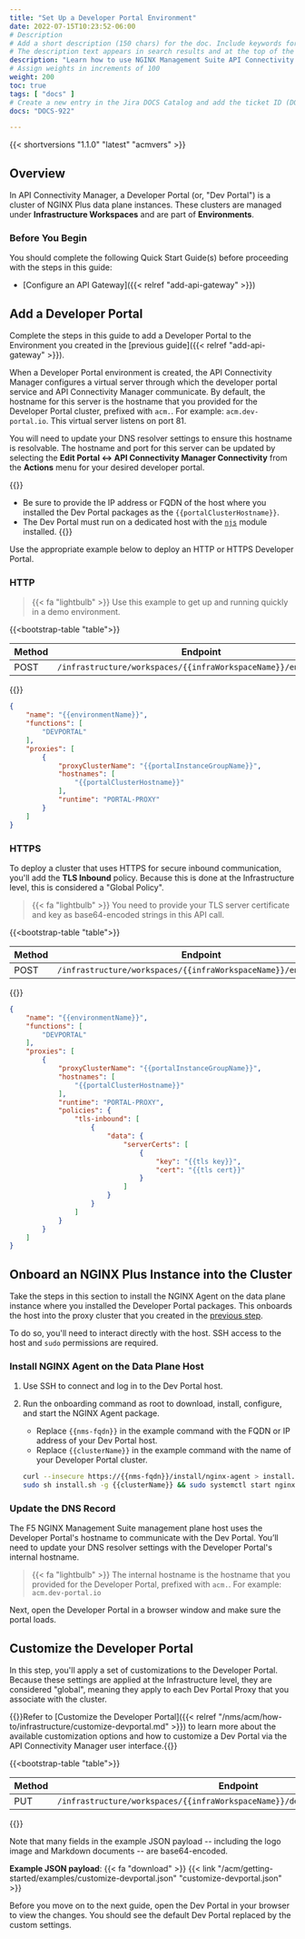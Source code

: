 ```yaml
---
title: "Set Up a Developer Portal Environment"
date: 2022-07-15T10:23:52-06:00
# Description
# Add a short description (150 chars) for the doc. Include keywords for SEO.
# The description text appears in search results and at the top of the doc.
description: "Learn how to use NGINX Management Suite API Connectivity Manager to configure a Developer Portal."
# Assign weights in increments of 100
weight: 200
toc: true
tags: [ "docs" ]
# Create a new entry in the Jira DOCS Catalog and add the ticket ID (DOCS-<number>) below
docs: "DOCS-922"

---
```


{{< shortversions "1.1.0" "latest" "acmvers" >}}

## Overview

In API Connectivity Manager, a Developer Portal (or, "Dev Portal") is a cluster of NGINX Plus data plane instances.
These clusters are managed under **Infrastructure Workspaces** and are part of **Environments**.

### Before You Begin

You should complete the following Quick Start Guide(s) before proceeding with the steps in this guide:

- [Configure an API Gateway]({{< relref "add-api-gateway" >}})

## Add a Developer Portal

Complete the steps in this guide to add a Developer Portal to the Environment you created in the [previous guide]({{< relref "add-api-gateway" >}}).

When a Developer Portal environment is created, the API Connectivity Manager configures
a virtual server through which the developer portal service and API Connectivity Manager communicate. By default, the hostname for this server is the
hostname that you provided for the Developer Portal cluster, prefixed with `acm.`. For example: `acm.dev-portal.io`. This virtual server listens on port 81.

You will need to update your DNS resolver settings to ensure this hostname is resolvable.
The hostname and port for this server can be updated by selecting the **Edit Portal <-> API Connectivity Manager Connectivity** from the **Actions** menu for your desired developer portal.

{{<important>}}

- Be sure to provide the IP address or FQDN of the host where you installed the Dev Portal packages as the `{{portalClusterHostname}}`.
- The Dev Portal must run on a dedicated host with the [`njs`](https://docs.nginx.com/nginx/admin-guide/dynamic-modules/nginscript/) module installed.
{{</important>}}

Use the appropriate example below to deploy an HTTP or HTTPS Developer Portal.

### HTTP

> {{< fa "lightbulb" >}} Use this example to get up and running quickly in a demo environment.


{{<bootstrap-table "table">}}

| Method      | Endpoint |
|-------------|----------|
| POST| `/infrastructure/workspaces/{{infraWorkspaceName}}/environments`|

{{</bootstrap-table>}}


```json
{
    "name": "{{environmentName}}",
    "functions": [
        "DEVPORTAL"
    ],
    "proxies": [
        {
            "proxyClusterName": "{{portalInstanceGroupName}}",
            "hostnames": [
                "{{portalClusterHostname}}"
            ],
            "runtime": "PORTAL-PROXY"
        }
    ]
}
```

### HTTPS

To deploy a cluster that uses HTTPS for secure inbound communication, you'll add the **TLS Inbound** policy.
Because this is done at the Infrastructure level, this is considered a "Global Policy".

> {{< fa "lightbulb" >}} You need to provide your TLS server certificate and key as base64-encoded strings in this API call.


{{<bootstrap-table "table">}}

| Method      | Endpoint |
|-------------|----------|
| POST| `/infrastructure/workspaces/{{infraWorkspaceName}}/environments`|

{{</bootstrap-table>}}


```json
{
    "name": "{{environmentName}}",
    "functions": [
        "DEVPORTAL"
    ],
    "proxies": [
        {
            "proxyClusterName": "{{portalInstanceGroupName}}",
            "hostnames": [
                "{{portalClusterHostname}}"
            ],
            "runtime": "PORTAL-PROXY",
            "policies": {
                "tls-inbound": [
                    {
                        "data": {
                            "serverCerts": [
                                {
                                    "key": "{{tls key}}",
                                    "cert": "{{tls cert}}"
                                }
                            ]
                        }
                    }
                ]
            }
        }
    ]
}
```

## Onboard an NGINX Plus Instance into the Cluster

Take the steps in this section to install the NGINX Agent on the data plane instance where you installed the Developer Portal packages.
This onboards the host into the proxy cluster that you created in the [previous step](#add-an-environment).

To do so, you'll need to interact directly with the host.
SSH access to the host and `sudo` permissions are required.

### Install NGINX Agent on the Data Plane Host

1. Use SSH to connect and log in to the Dev Portal host.
1. Run the onboarding command as root to download, install, configure, and start the NGINX Agent package.

   - Replace `{{nms-fqdn}}` in the example command with the FQDN or IP address of your Dev Portal host.
   - Replace `{{clusterName}}` in the example command with the name of your Developer Portal cluster.

   ```bash
   curl --insecure https://{{nms-fqdn}}/install/nginx-agent > install.sh && \
   sudo sh install.sh -g {{clusterName}} && sudo systemctl start nginx-agent
   ```

### Update the DNS Record

The F5 NGINX Management Suite management plane host uses the Developer Portal's hostname to communicate with the Dev Portal.
You’ll need to update your DNS resolver settings with the Developer Portal's internal hostname.

> {{< fa "lightbulb" >}} The internal hostname is the hostname that you provided for the Developer Portal, prefixed with `acm.`.
> For example: `acm.dev-portal.io`

Next, open the Developer Portal in a browser window and make sure the portal loads.

## Customize the Developer Portal

In this step, you'll apply a set of customizations to the Developer Portal.
Because these settings are applied at the Infrastructure level, they are considered "global", meaning they apply to each Dev Portal Proxy that you associate with the cluster.

{{<see-also>}}Refer to [Customize the Developer Portal]({{< relref "/nms/acm/how-to/infrastructure/customize-devportal.md" >}}) to learn more about the available customization options and how to customize a Dev Portal via the API Connectivity Manager user interface.{{</see-also>}}


{{<bootstrap-table "table">}}

| Method      | Endpoint |
|-------------|----------|
| PUT | `/infrastructure/workspaces/{{infraWorkspaceName}}/devportals/{{devPortalName}}`|

{{</bootstrap-table>}}


Note that many fields in the example JSON payload -- including the logo image and Markdown documents -- are base64-encoded.

**Example JSON payload**: {{< fa "download" >}} {{< link "/acm/getting-started/examples/customize-devportal.json" "customize-devportal.json" >}}

Before you move on to the next guide, open the Dev Portal in your browser to view the changes.
You should see the default Dev Portal replaced by the custom settings.
